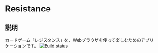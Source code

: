 # Resistance

## 説明
カードゲーム「レジスタンス」を、Webブラウザを使って楽しむためのアプリケーションです。
[![Build status](https://ci.appveyor.com/api/projects/status/ilr955g57itb72m8?svg=true)](https://ci.appveyor.com/project/MakotoUwaya/resistance)
